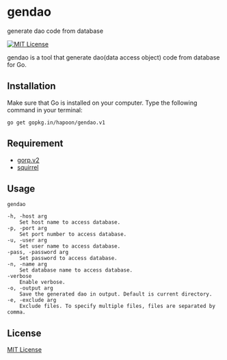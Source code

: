 # gendao
generate dao code from database

[![MIT License](http://img.shields.io/badge/license-MIT-blue.svg?style=flat)](https://raw.githubusercontent.com/hapoon/gendao/master/LICENSE)

gendao is a tool that generate dao(data access object) code from database for Go.

## Installation

Make sure that Go is installed on your computer. Type the following command in your terminal:

`go get gopkg.in/hapoon/gendao.v1`

## Requirement

- [gorp.v2](https://github.com/go-gorp/gorp)
- [squirrel](https://github.com/Masterminds/squirrel)

## Usage

`gendao`

```
-h, -host arg 
    Set host name to access database.
-p, -port arg
    Set port number to access database.
-u, -user arg
    Set user name to access database.
-pass, -password arg
    Set password to access database.
-n, -name arg
    Set database name to access database.
-verbose
    Enable verbose.
-o, -output arg
    Save the generated dao in output. Default is current directory.
-e, -exclude arg
    Exclude files. To specify multiple files, files are separated by comma.
```

## License

[MIT License](LICENSE)
